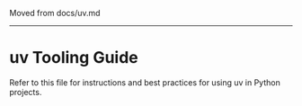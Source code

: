 Moved from docs/uv.md

---

# uv Tooling Guide

Refer to this file for instructions and best practices for using uv in Python projects.
